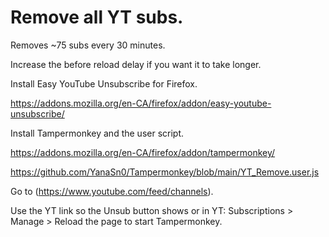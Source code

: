 #  Remove all YT subs.

Removes ~75 subs every 30 minutes.

Increase the before reload delay if you want it to take longer.

Install Easy YouTube Unsubscribe for Firefox.

https://addons.mozilla.org/en-CA/firefox/addon/easy-youtube-unsubscribe/

Install Tampermonkey and the user script.

https://addons.mozilla.org/en-CA/firefox/addon/tampermonkey/

https://github.com/YanaSn0/Tampermonkey/blob/main/YT_Remove.user.js

Go to (https://www.youtube.com/feed/channels).

Use the YT link so the Unsub button shows or in YT: Subscriptions > Manage > Reload the page to start Tampermonkey.

